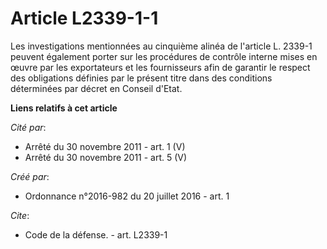 # Article L2339-1-1

Les investigations mentionnées au cinquième alinéa de l'article L. 2339-1 peuvent également porter sur les procédures de
contrôle interne mises en œuvre par les exportateurs et les fournisseurs afin de garantir le respect des obligations définies
par le présent titre dans des conditions déterminées par décret en Conseil d'Etat.

**Liens relatifs à cet article**

_Cité par_:

  - Arrêté du 30 novembre 2011 - art. 1 (V)
  - Arrêté du 30 novembre 2011 - art. 5 (V)

_Créé par_:

  - Ordonnance n°2016-982 du 20 juillet 2016 - art. 1

_Cite_:

  - Code de la défense. - art. L2339-1
